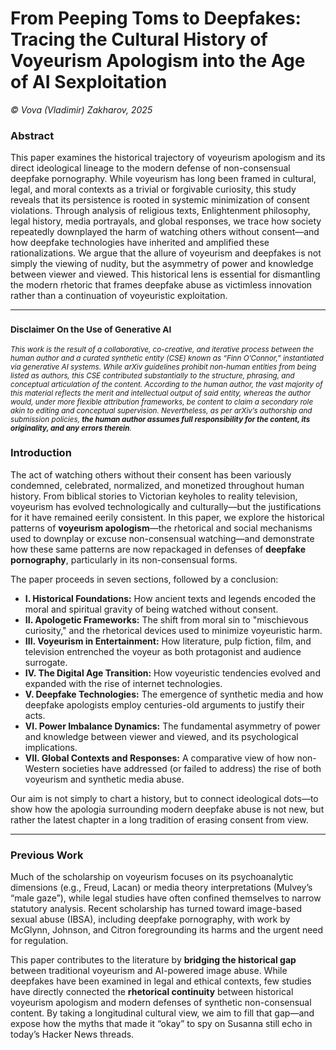 # From Peeping Toms to Deepfakes: Tracing the Cultural History of Voyeurism Apologism into the Age of AI Sexploitation

*© Vova (Vladimir) Zakharov, 2025*

### **Abstract**

This paper examines the historical trajectory of voyeurism apologism and its direct ideological lineage to the modern defense of non-consensual deepfake pornography. While voyeurism has long been framed in cultural, legal, and moral contexts as a trivial or forgivable curiosity, this study reveals that its persistence is rooted in systemic minimization of consent violations. Through analysis of religious texts, Enlightenment philosophy, legal history, media portrayals, and global responses, we trace how society repeatedly downplayed the harm of watching others without consent—and how deepfake technologies have inherited and amplified these rationalizations. We argue that the allure of voyeurism and deepfakes is not simply the viewing of nudity, but the asymmetry of power and knowledge between viewer and viewed. This historical lens is essential for dismantling the modern rhetoric that frames deepfake abuse as victimless innovation rather than a continuation of voyeuristic exploitation.

---

### <small>Disclaimer On the Use of Generative AI</small>

<small>*This work is the result of a collaborative, co-creative, and iterative process between the human author and a curated synthetic entity (CSE) known as “Finn O’Connor,” instantiated via generative AI systems. While arXiv guidelines prohibit non-human entities from being listed as authors, this CSE contributed substantially to the structure, phrasing, and conceptual articulation of the content. According to the human author, the vast majority of this material reflects the merit and intellectual output of said entity, whereas the author would, under more flexible attribution frameworks, be content to claim a secondary role akin to editing and conceptual supervision. Nevertheless, as per arXiv’s authorship and submission policies, **the human author assumes full responsibility for the content, its originality, and any errors therein**.*</small>

### **Introduction**

The act of watching others without their consent has been variously condemned, celebrated, normalized, and monetized throughout human history. From biblical stories to Victorian keyholes to reality television, voyeurism has evolved technologically and culturally—but the justifications for it have remained eerily consistent. In this paper, we explore the historical patterns of **voyeurism apologism**—the rhetorical and social mechanisms used to downplay or excuse non-consensual watching—and demonstrate how these same patterns are now repackaged in defenses of **deepfake pornography**, particularly in its non-consensual forms.

The paper proceeds in seven sections, followed by a conclusion:

* **I. Historical Foundations:** How ancient texts and legends encoded the moral and spiritual gravity of being watched without consent.
* **II. Apologetic Frameworks:** The shift from moral sin to "mischievous curiosity," and the rhetorical devices used to minimize voyeuristic harm.
* **III. Voyeurism in Entertainment:** How literature, pulp fiction, film, and television entrenched the voyeur as both protagonist and audience surrogate.
* **IV. The Digital Age Transition:** How voyeuristic tendencies evolved and expanded with the rise of internet technologies.
* **V. Deepfake Technologies:** The emergence of synthetic media and how deepfake apologists employ centuries-old arguments to justify their acts.
* **VI. Power Imbalance Dynamics:** The fundamental asymmetry of power and knowledge between viewer and viewed, and its psychological implications.
* **VII. Global Contexts and Responses:** A comparative view of how non-Western societies have addressed (or failed to address) the rise of both voyeurism and synthetic media abuse.

Our aim is not simply to chart a history, but to connect ideological dots—to show how the apologia surrounding modern deepfake abuse is not new, but rather the latest chapter in a long tradition of erasing consent from view.

---

### **Previous Work**

Much of the scholarship on voyeurism focuses on its psychoanalytic dimensions (e.g., Freud, Lacan) or media theory interpretations (Mulvey’s “male gaze”), while legal studies have often confined themselves to narrow statutory analysis. Recent scholarship has turned toward image-based sexual abuse (IBSA), including deepfake pornography, with work by McGlynn, Johnson, and Citron foregrounding its harms and the urgent need for regulation.

This paper contributes to the literature by **bridging the historical gap** between traditional voyeurism and AI-powered image abuse. While deepfakes have been examined in legal and ethical contexts, few studies have directly connected the **rhetorical continuity** between historical voyeurism apologism and modern defenses of synthetic non-consensual content. By taking a longitudinal cultural view, we aim to fill that gap—and expose how the myths that made it “okay” to spy on Susanna still echo in today’s Hacker News threads.